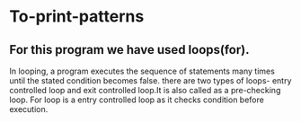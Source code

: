 # To-print-patterns
## For this program we have used loops(for). 
In looping, a program executes the sequence of statements many times until the stated condition becomes false.
there are two types of loops- entry controlled loop and exit controlled loop.It is also called as a pre-checking loop.
For loop is a entry controlled loop as it checks condition before execution.
